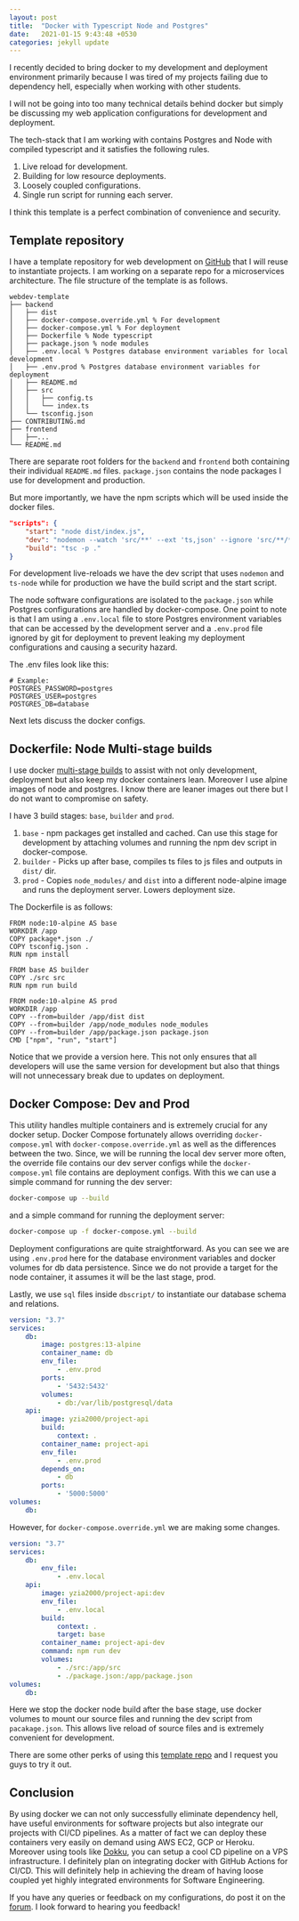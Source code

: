 ```yaml
---
layout: post
title:  "Docker with Typescript Node and Postgres"
date:   2021-01-15 9:43:48 +0530
categories: jekyll update
---
```


I recently decided to bring docker to my development and deployment environment
primarily because I was tired of my projects failing due to dependency hell,
especially when working with other students.

I will not be going into too many technical details behind docker but simply be
discussing my web application configurations for development and deployment.

The tech-stack that I am working with contains Postgres and Node with compiled
typescript and it satisfies the following rules.

1. Live reload for development.
2. Building for low resource deployments.
3. Loosely coupled configurations.
4. Single run script for running each server.

I think this template is a perfect combination of convenience and security.

## Template repository

I have a template repository for web development on [GitHub](https://github.com/yzia2000/webdev-template)
that I will reuse to instantiate projects. I am working on a separate repo
for a microservices architecture. The file structure of the template is as follows.

```
webdev-template
├── backend
│   ├── dist
│   ├── docker-compose.override.yml % For development
│   ├── docker-compose.yml % For deployment
│   ├── Dockerfile % Node typescript
│   ├── package.json % node modules
│   ├── .env.local % Postgres database environment variables for local development
│   ├── .env.prod % Postgres database environment variables for deployment
│   ├── README.md
│   ├── src
│   │   ├── config.ts
│   │   └── index.ts
│   └── tsconfig.json
├── CONTRIBUTING.md
├── frontend
│   ├──...
└── README.md
```

There are separate root folders for the `backend` and `frontend` both containing
their individual `README.md` files. `package.json` contains the node packages
I use for development and production.

But more importantly, we have the npm scripts which will be used inside the
docker files.

```json
"scripts": {
    "start": "node dist/index.js",
    "dev": "nodemon --watch 'src/**' --ext 'ts,json' --ignore 'src/**/*.spec.ts' --exec 'ts-node src/index.ts'",
    "build": "tsc -p ."
}
```

For development live-reloads we have the dev script that uses `nodemon` and `ts-node`
while for production we have the build script and the start script.

The node software configurations are isolated to the `package.json` while Postgres
configurations are handled by docker-compose. One point to note is that I am
using a `.env.local` file to store Postgres environment variables that can be
accessed by the development server and a `.env.prod` file ignored by git for
deployment to prevent leaking my deployment configurations and causing a security
hazard.

The .env files look like this:
```
# Example:
POSTGRES_PASSWORD=postgres
POSTGRES_USER=postgres
POSTGRES_DB=database
```

Next lets discuss the docker configs.

## Dockerfile: Node Multi-stage builds

I use docker [multi-stage
builds](https://docs.docker.com/develop/develop-images/multistage-build/) to
assist with not only development, deployment but also keep my docker containers
lean. Moreover I use alpine images of node and postgres. I know there are
leaner images out there but I do not want to compromise on safety.

I have 3 build stages: `base`, `builder` and `prod`.
1. `base` - npm packages get installed and cached. Can use this stage for development by attaching volumes and running the npm dev script in docker-compose.
2. `builder` - Picks up after base, compiles ts files to js files and outputs in `dist/` dir.
3. `prod` - Copies `node_modules/` and `dist` into a different node-alpine image and runs the deployment server. Lowers deployment size.

The Dockerfile is as follows:
```docker
FROM node:10-alpine AS base
WORKDIR /app
COPY package*.json ./
COPY tsconfig.json .
RUN npm install

FROM base AS builder 
COPY ./src src
RUN npm run build

FROM node:10-alpine AS prod
WORKDIR /app
COPY --from=builder /app/dist dist
COPY --from=builder /app/node_modules node_modules
COPY --from=builder /app/package.json package.json
CMD ["npm", "run", "start"]
```
Notice that we provide a version here. This not only ensures that all developers will use
the same version for development but also that things will not unnecessary break due to
updates on deployment.

## Docker Compose: Dev and Prod

This utility handles multiple containers and is extremely crucial for any
docker setup. Docker Compose fortunately allows overriding `docker-compose.yml`
with `docker-compose.override.yml` as well as the differences between the two.
Since, we will be running the local dev server more often, the override file
contains our dev server configs while the `docker-compose.yml` file contains are
deployment configs. With this we can use a simple command for running the dev
server:
```sh
docker-compose up --build
```
and a simple command for running the deployment server:
```sh
docker-compose up -f docker-compose.yml --build
```

Deployment configurations are quite straightforward. As you can see we
are using `.env.prod` here for the database environment variables and docker
volumes for db data persistence. Since we do not provide a target for the node
container, it assumes it will be the last stage, prod.

Lastly, we use `sql` files inside `dbscript/` to instantiate our database schema and relations. 

```yml
version: "3.7"
services:
    db:
        image: postgres:13-alpine
        container_name: db
        env_file:
            - .env.prod
        ports: 
            - '5432:5432'
        volumes:
            - db:/var/lib/postgresql/data
    api:
        image: yzia2000/project-api
        build:
            context: .
        container_name: project-api
        env_file:
            - .env.prod
        depends_on:
            - db
        ports:
            - '5000:5000'
volumes:
    db:
```
However, for `docker-compose.override.yml` we are making some changes.

```yml
version: "3.7"
services:
    db:
        env_file:
            - .env.local
    api:
        image: yzia2000/project-api:dev
        env_file:
            - .env.local
        build:
            context: .
            target: base
        container_name: project-api-dev
        command: npm run dev
        volumes:
            - ./src:/app/src
            - ./package.json:/app/package.json
volumes:
    db:
```

Here we stop the docker node build after the base stage, use docker volumes to
mount our source files and running the dev script from `pacakage.json`. This
allows live reload of source files and is extremely convenient for development.

There are some other perks of using this [template repo](https://github.com/yzia2000/webdev-template) and I request you guys
to try it out.

## Conclusion
By using docker we can not only successfully eliminate dependency hell, have
useful environments for software projects but also integrate our projects
with CI/CD pipelines. As a matter of fact we can deploy these containers very
easily on demand using AWS EC2, GCP or Heroku. Moreover using tools like
[Dokku](http://dokku.viewdocs.io/dokku/), you can setup a cool CD pipeline
on a VPS infrastructure. I definitely plan on integrating docker with GitHub Actions
for CI/CD. This will definitely help in achieving the dream of having loose coupled
yet highly integrated environments for Software Engineering.

If you have any queries or feedback on my configurations, do post it on the [forum](https://github.com/yzia2000/blog/discussions).
I look forward to hearing you feedback!
